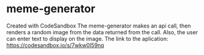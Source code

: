 # meme-generator
Created with CodeSandbox
The meme-generator makes an api call, then renders a random image from the data returned from the call.
Also, the user can enter text to display on the image.
The link to the aplication: https://codesandbox.io/s/7wkw0l59nq

